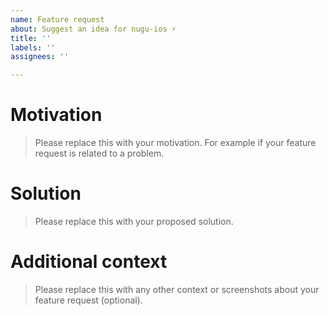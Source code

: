 ```yaml
---
name: Feature request
about: Suggest an idea for nugu-ios ⚡️
title: ''
labels: ''
assignees: ''

---
```


# Motivation
> Please replace this with your motivation. For example if your feature request is related to a problem.

# Solution
> Please replace this with your proposed solution.

# Additional context 
> Please replace this with any other context or screenshots about your feature request (optional).
